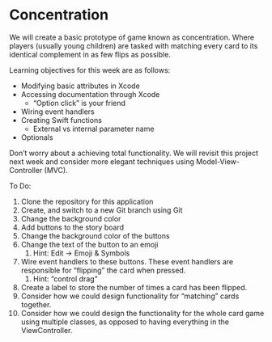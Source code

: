# Concentration

We will create a basic prototype of game known as concentration. Where players (usually young children) are tasked with matching every card to its identical complement in as few flips as possible.

Learning objectives for this week are as follows:
- Modifying basic attributes in Xcode
- Accessing documentation through Xcode 
    - “Option click” is your friend 
- Wiring event handlers
- Creating Swift functions
    - External vs internal parameter name
- Optionals 

Don’t worry about a achieving total functionality. We will revisit this project next week and consider more elegant techniques using Model-View-Controller (MVC).

To Do:
1. Clone the repository for this application
2. Create, and switch to a new Git branch using Git
3. Change the background color
4. Add buttons to the story board
5. Change the background color of the buttons
6. Change the text of the button to an emoji
    1. Hint: Edit -> Emoji & Symbols 
7. Wire event handlers to these buttons. These event handlers are responsible for “flipping” the card when pressed. 
    1. Hint: “control drag”
8. Create a label to store the number of times a card has been flipped.
9. Consider how we could design functionality for “matching” cards together.
10. Consider how we could design the functionality for the whole card game using multiple classes, as opposed to having everything in the ViewController. 
